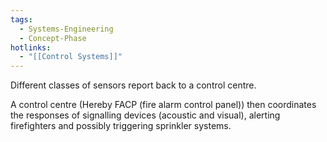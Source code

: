 ```yaml
---
tags:
  - Systems-Engineering
  - Concept-Phase
hotlinks:
  - "[[Control Systems]]"
---
```

Different classes of sensors report back to a control centre. 

A control centre (Hereby FACP (fire alarm control panel)) then coordinates the responses of signalling devices (acoustic and visual), alerting firefighters and possibly triggering sprinkler systems. 
